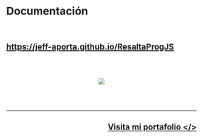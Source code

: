 <h1>
    Documentación
</h1>
<br/>
<h2>
    <a 
        href="https://jeff-aporta.github.io/ResaltaProgJS" 
        target="_blank"
    >
        https://jeff-aporta.github.io/ResaltaProgJS
        <br/>
        <br/>
        <br/>
        <p align="center">
            <img 
                src="https://jeff-aporta.github.io/ResaltaProgJS/src/img/logo.jpeg" 
            />
        </p>
    </a>
</h2>
<br/><br/><hr>
<h2 align="right">
    <a 
        href="https://jeff-aporta.github.io/portafolio" 
        target="_blank"
    >
        Visita mi portafolio &lt;/&gt;
    </a>
    <br><br>
</h2>